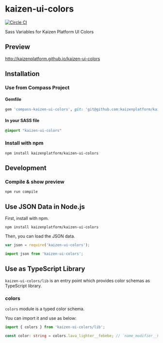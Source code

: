 kaizen-ui-colors
================

[![Circle CI](https://circleci.com/gh/kaizenplatform/kaizen-ui-colors.svg?style=svg&circle-token=2480cef0b16bd27f1a7441f0c145f53d36172458)](https://circleci.com/gh/kaizenplatform/kaizen-ui-colors)

Sass Variables for Kaizen Platform UI Colors

## Preview

http://kaizenplatform.github.io/kaizen-ui-colors

## Installation

### Use from Compass Project

#### Gemfile

```rb
gem 'compass-kaizen-ui-colors', git: 'git@github.com:kaizenplatform/kaizen-ui-colors.git'
```

#### In your SASS file

```sass
@import "kaizen-ui-colors"
```

### Install with npm

```
npm install kaizenplatform/kaizen-ui-colors
```

## Development

### Compile & show preview

```
npm run compile
```

## Use JSON Data in Node.js

First, install with npm.

```
npm install kaizenplatform/kaizen-ui-colors
```

Then, you can load the JSON data.

```javascript
var json = require('kaizen-ui-colors');
```

```javascript
import json from 'kaizen-ui-colors';
```

## Use as TypeScript Library

`kaizen-ui-colors/lib` is an entry point which provides color schemas as TypeScript library.

### colors

`colors` module is a typed color schema.

You can import it and use as below:

```ts
import { colors } from 'kaizen-ui-colors/lib';

const color: string = colors.lava_lighter__febebe; // `name_modifier__hex`
```